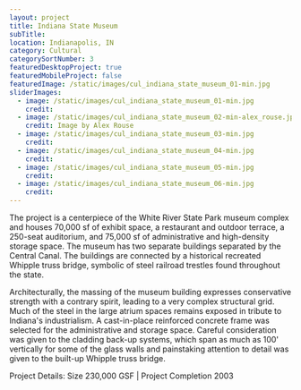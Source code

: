 ```yaml
---
layout: project
title: Indiana State Museum
subTitle:
location: Indianapolis, IN
category: Cultural
categorySortNumber: 3
featuredDesktopProject: true
featuredMobileProject: false
featuredImage: /static/images/cul_indiana_state_museum_01-min.jpg
sliderImages:
  - image: /static/images/cul_indiana_state_museum_01-min.jpg
    credit:
  - image: /static/images/cul_indiana_state_museum_02-min-alex_rouse.jpg
    credit: Image by Alex Rouse
  - image: /static/images/cul_indiana_state_museum_03-min.jpg
    credit:
  - image: /static/images/cul_indiana_state_museum_04-min.jpg
    credit:
  - image: /static/images/cul_indiana_state_museum_05-min.jpg
    credit:
  - image: /static/images/cul_indiana_state_museum_06-min.jpg
    credit:
---
```

The project is a centerpiece of the White River State Park museum complex and houses 70,000 sf of exhibit space, a restaurant and outdoor terrace, a 250-seat auditorium, and 75,000 sf of administrative and high-density storage space. The museum has two separate buildings separated by the Central Canal.  The buildings are connected by a historical recreated Whipple truss bridge, symbolic of steel railroad trestles found throughout the state.
 
Architecturally, the massing of the museum building expresses conservative strength with a contrary spirit, leading to a very complex structural grid.  Much of the steel in the large atrium spaces remains exposed in tribute to Indiana\'s industrialism.  A cast-in-place reinforced concrete frame was selected for the administrative and storage space.  Careful consideration was given to the cladding back-up systems, which span as much as 100\' vertically for some of the glass walls and painstaking attention to detail was given to the built-up Whipple truss bridge.

Project Details:  Size 230,000 GSF | Project Completion 2003

























